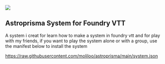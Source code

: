 ![](https://github.com/moliloo/astroprisma/blob/main/assets/astroprisma-wallpapper.jpg)

## Astroprisma System for Foundry VTT
A system i creat for learn how to make a system in foundry vtt and
for play with my friends, if you want to play the system alone or with a group,
use the manifest below to install the system

https://raw.githubusercontent.com/moliloo/astroprisma/main/system.json
